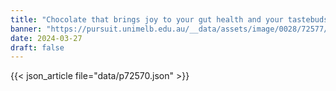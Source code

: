 ```yaml
---
title: "Chocolate that brings joy to your gut health and your tastebuds"
banner: "https://pursuit.unimelb.edu.au/__data/assets/image/0028/72577/Chocolate-that-brings-joy-to-your-gut-health-and-your-tastebuds-_0e018a6f-845f-4dd9-97ca-a26e00e56534.jpg"
date: 2024-03-27
draft: false
---
```


{{< json_article file="data/p72570.json" >}}